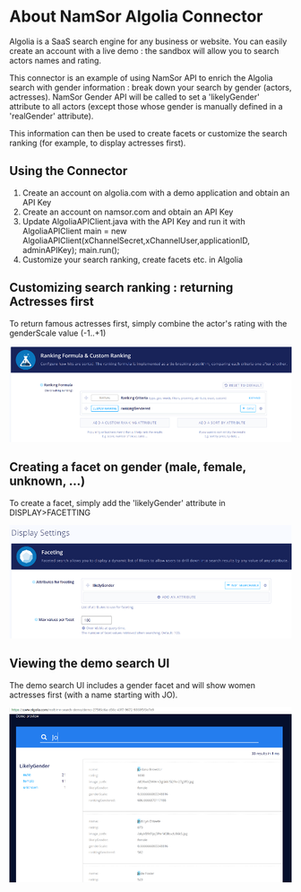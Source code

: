 # About NamSor Algolia Connector
Algolia is a SaaS search engine for any business or website. You can easily create an account with a live demo : the sandbox will allow you to search actors names and rating. 

This connector is an example of using NamSor API to enrich the Algolia search with gender information : break down your search by gender (actors, actresses). NamSor Gender API will be called to set a 'likelyGender' attribute to all actors (except those whose gender is manually defined in a 'realGender' attribute).

This information can then be used to create facets or customize the search ranking (for example, to display actresses first).

## Using the Connector

1. Create an account on algolia.com with a demo application and obtain an API Key
2. Create an account on namsor.com and obtain an API Key
3. Update AlgoliaAPIClient.java with the API Key and run it with AlgoliaAPIClient main = new AlgoliaAPIClient(xChannelSecret,xChannelUser,applicationID, adminAPIKey); main.run();
4. Customize your search ranking, create facets etc. in Algolia

## Customizing search ranking : returning Actresses first

To return famous actresses first, simply combine the actor's rating with the genderScale value (-1..+1)

![gender_custom_ranking](https://github.com/namsor/namsor-algolia-connector/blob/master/img/gender_custom_ranking.png)

## Creating a facet on gender (male, female, unknown, ...)

To create a facet, simply add the 'likelyGender' attribute in DISPLAY>FACETTING

![gender_facet](https://github.com/namsor/namsor-algolia-connector/blob/master/img/gender_facet.png)

## Viewing the demo search UI 

The demo search UI includes a gender facet and will show women actresses first (with a name starting with JO).

![genderized_search](https://github.com/namsor/namsor-algolia-connector/blob/master/img/genderized_search.png)
